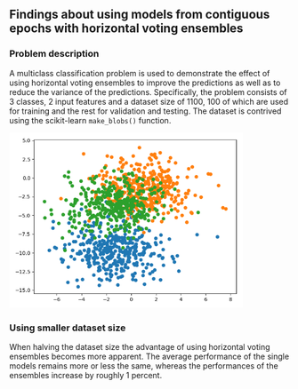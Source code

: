 ## Findings about using models from contiguous epochs with horizontal voting ensembles

### Problem description

A multiclass classification problem is used to demonstrate the effect of using horizontal voting ensembles to improve
the predictions as well as to reduce the variance of the predictions. Specifically, the problem consists of 3 classes, 2
input features and a dataset size of 1100, 100 of which are used for training and the rest for validation and testing.
The dataset is contrived using the scikit-learn `make_blobs()` function.

<img src="images/problem.png" width="420">

### Using smaller dataset size

When halving the dataset size the advantage of using horizontal voting ensembles becomes more apparent. The average
performance of the single models remains more or less the same, whereas the performances of the ensembles increase by
roughly 1 percent.
